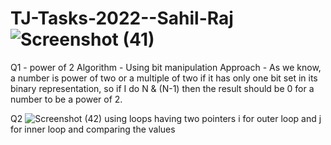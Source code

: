 # TJ-Tasks-2022--Sahil-Raj![Screenshot (41)](https://user-images.githubusercontent.com/98708331/201332329-a5c7efdc-f0e7-4de1-b729-f4b5b2dd046c.png)
Q1 - power of 2
Algorithm - Using bit manipulation
Approach - As we know, a number is power of two or a multiple of two if it has only one bit set in its binary representation, so if I do N & (N-1) then the result should be 0 for a number to be a power of 2.


Q2 ![Screenshot (42)](https://user-images.githubusercontent.com/98708331/201334604-e07294e3-f30f-4f4b-94ac-018b8bc55ef9.png)
using loops having two pointers i for outer loop and j for inner loop and comparing the values 
